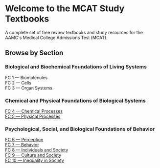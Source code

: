 # Welcome to the MCAT Study Textbooks
A complete set of free review textbooks and study resources for the AAMC's Medical College Admissions Test (MCAT).

## Browse by Section
### Biological and Biochemical Foundations of Living Systems
FC 1 — Biomolecules\
FC 2 — Cells\
FC 3 — Organ Systems

### Chemical and Physical Foundations of Biological Systems
[FC 4 — Chemical Processes](/cp/chemical/index.md)\
[FC 5 — Physical Processes](/cp/physical/index.md)

### Psychological, Social, and Biological Foundations of Behavior
[FC 6 — Perception](/ps/perception/index.md)\
[FC 7 — Behavior](/ps/behavior/index.md)\
[FC 8 — Individuals and Society](/ps/individuals/index.md)\
[FC 9 — Culture and Society](/ps/culture/index.md)\
[FC 10 — Inequality in Society](/ps/inequality/index.md)
